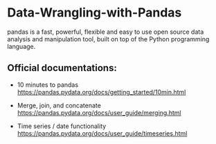 # Data-Wrangling-with-Pandas


pandas is a fast, powerful, flexible and easy to use open source data analysis and manipulation tool, built on top of the Python programming language.   


## Official documentations:

* 10 minutes to pandas   
https://pandas.pydata.org/docs/getting_started/10min.html

* Merge, join, and concatenate   
https://pandas.pydata.org/docs/user_guide/merging.html

* Time series / date functionality   
https://pandas.pydata.org/docs/user_guide/timeseries.html

